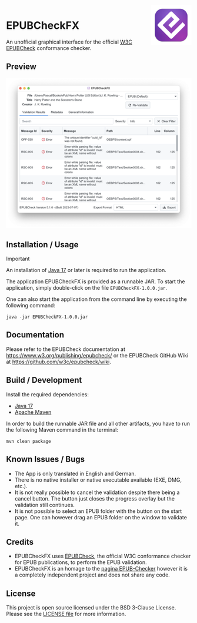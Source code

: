 <img src="icon.png" align="right" height="110"/>

# EPUBCheckFX

An unofficial graphical interface for the official [W3C EPUBCheck](https://www.w3.org/publishing/epubcheck/) conformance checker.

## Preview

![EPUBCheckFX Screenshot](img/EPUBCheckFX-Screenshot.png)

## Installation / Usage

> [!IMPORTANT]  
> An installation of [Java 17](https://adoptium.net/) or later is required to run the application.

The application EPUBCheckFX is provided as a runnable JAR. To start the application, simply
double-click on the file `EPUBCheckFX-1.0.0.jar`.

One can also start the application from the command line by executing the following command:

``` shell
java -jar EPUBCheckFX-1.0.0.jar
```

## Documentation

Please refer to the EPUBCheck documentation at https://www.w3.org/publishing/epubcheck/ or the EPUBCheck GitHub Wiki at https://github.com/w3c/epubcheck/wiki.

## Build / Development

Install the required dependencies:

* [Java 17](https://adoptium.net/)
* [Apache Maven](https://maven.apache.org/)

In order to build the runnable JAR file and all other artifacts, you have to run the following Maven command in the terminal:

```
mvn clean package
```

## Known Issues / Bugs

- The App is only translated in English and German.
- There is no native installer or native executable available (EXE, DMG, etc.).
- It is not really possible to cancel the validation despite there being a cancel button. The button just closes the progress overlay but the validation still continues.
- It is not possible to select an EPUB folder with the button on the start page. One can however drag an EPUB folder on the window to validate it.

## Credits

* EPUBCheckFX uses [EPUBCheck](https://github.com/w3c/epubcheck), the official W3C conformance checker for EPUB publications, to perform the EPUB validation.
* EPUBCheckFX is an homage to the [pagina EPUB-Checker](https://github.com/paginagmbh/EPUB-Checker) however it is a completely independent project and does not share any code.

## License

This project is open source licensed under the BSD 3-Clause License. Please see the [LICENSE file](LICENSE) for more information.
